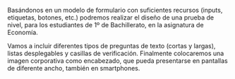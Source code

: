 Basándonos en un modelo de formulario con suficientes recursos (inputs, etiquetas, botones, etc.) podremos realizar el diseño de una prueba de nivel, para los estudiantes de 1º de Bachillerato, en la asignatura de Economía.

Vamos a incluir diferentes tipos de preguntas de texto (cortas y largas), listas desplegables y casillas de verificación.
Finalmente colocaremos una imagen corporativa como encabezado, que pueda presentarse en pantallas de diferente ancho, también en smartphones.
